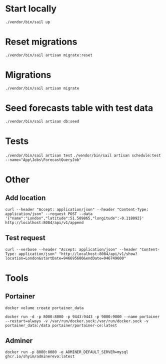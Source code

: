 # Start locally

`./vendor/bin/sail up`

# Reset migrations

`./vendor/bin/sail artisan migrate:reset`

# Migrations

`./vendor/bin/sail artisan migrate`


# Seed forecasts table with test data

`./vendor/bin/sail artisan db:seed`


# Tests

`./vendor/bin/sail artisan test`
`./vendor/bin/sail artisan schedule:test --name="App\Jobs\ForecastQueryJob"`

# Other

## Add location
`curl --header "Accept: application/json" --header "Content-Type: application/json" --request POST --data '{"name":"London","latitude":51.509865,"longitude":-0.118092}' http://localhost:8084/api/v1/append`

## Test request
`curl --verbose --header "Accept: application/json" --header "Content-Type: application/json" "http://localhost:8084/api/v1/show?location=London&startDate=946695600&endDate=946749600"`


# Tools

## Portainer

`docker volume create portainer_data`

`docker run -d -p 8000:8000 -p 9443:9443 -p 9000:9000 --name portainer --restart=always -v /var/run/docker.sock:/var/run/docker.sock -v portainer_data:/data portainer/portainer-ce:latest`

## Adminer

`docker run -p 8080:8080 -e ADMINER_DEFAULT_SERVER=mysql ghcr.io/shyim/adminerevo:latest`

